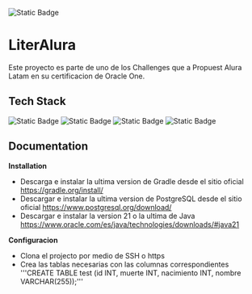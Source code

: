 ![Static Badge](https://img.shields.io/badge/Status-TERMINADO-green)

# LiterAlura

Este proyecto es parte de uno de los Challenges que a Propuest Alura Latam en su certificacion de Oracle One.


## Tech Stack

![Static Badge](https://img.shields.io/badge/Java-SDK_21-green)
![Static Badge](https://img.shields.io/badge/Gradle-Version_8.8-brown)
![Static Badge](https://img.shields.io/badge/PostgreSQL-Version_16-blue)
![Static Badge](https://img.shields.io/badge/Spring_Boot-Version_3.3.0-red)
## Documentation
**Installation**
- Descarga e instalar la ultima version de Gradle desde el sitio oficial https://gradle.org/install/
- Descargar e instalar la ultima version de PostgreSQL desde el sitio oficial https://www.postgresql.org/download/
- Descargar e instalar la version 21 o la ultima de Java https://www.oracle.com/es/java/technologies/downloads/#java21

**Configuracion**
- Clona el projecto por medio de SSH o https
- Crea las tablas necesarias con las columnas correspondientes '''CREATE TABLE test (id INT, muerte INT, nacimiento INT, nombre VARCHAR(255));'''
